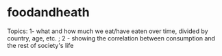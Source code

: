 # foodandheath
Topics: 1- what and how much we eat/have eaten over time, divided by country, age, etc. ; 2 - showing the correlation between consumption and the rest of society's life
